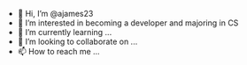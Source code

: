 - 👋 Hi, I’m @ajames23
- 👀 I’m interested in becoming a developer and majoring in CS
- 🌱 I’m currently learning ...
- 💞️ I’m looking to collaborate on ...
- 📫 How to reach me ...

<!---
ajames23/ajames23 is a ✨ special ✨ repository because its `README.md` (this file) appears on your GitHub profile.
You can click the Preview link to take a look at your changes.
--->
